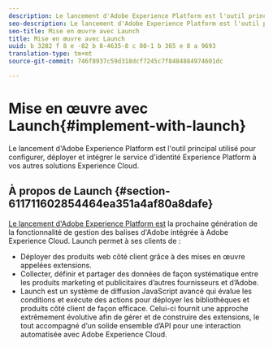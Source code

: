 ```yaml
---
description: Le lancement d'Adobe Experience Platform est l'outil principal utilisé pour configurer, déployer et intégrer le service d'identité Experience Platform à vos autres solutions Experience Cloud.
seo-description: Le lancement d'Adobe Experience Platform est l'outil principal utilisé pour configurer, déployer et intégrer le service d'identité Experience Platform à vos autres solutions Experience Cloud.
seo-title: Mise en œuvre avec Launch
title: Mise en œuvre avec Launch
uuid: b 3282 f 8 e -82 b 8-4635-8 c 80-1 b 365 e 8 a 9693
translation-type: tm+mt
source-git-commit: 746f8937c59d318dcf7245c7f8484884974601dc

---
```



# Mise en œuvre avec Launch{#implement-with-launch}

Le lancement d&#39;Adobe Experience Platform est l&#39;outil principal utilisé pour configurer, déployer et intégrer le service d&#39;identité Experience Platform à vos autres solutions Experience Cloud.

## À propos de Launch {#section-611711602854464ea351a4af80a8dafe}

[Le lancement d&#39;Adobe Experience Platform est](https://docs.adobelaunch.com/) la prochaine génération de la fonctionnalité de gestion des balises d&#39;Adobe intégrée à Adobe Experience Cloud. Launch permet à ses clients de :

* Déployer des produits web côté client grâce à des mises en œuvre appelées extensions.
* Collecter, définir et partager des données de façon systématique entre les produits marketing et publicitaires d’autres fournisseurs et d’Adobe.
* Launch est un système de diffusion JavaScript avancé qui évalue les conditions et exécute des actions pour déployer les bibliothèques et produits côté client de façon efficace. Celui-ci fournit une approche extrêmement évolutive afin de gérer et de construire des extensions, le tout accompagné d’un solide ensemble d’API pour une interaction automatisée avec Adobe Experience Cloud.

